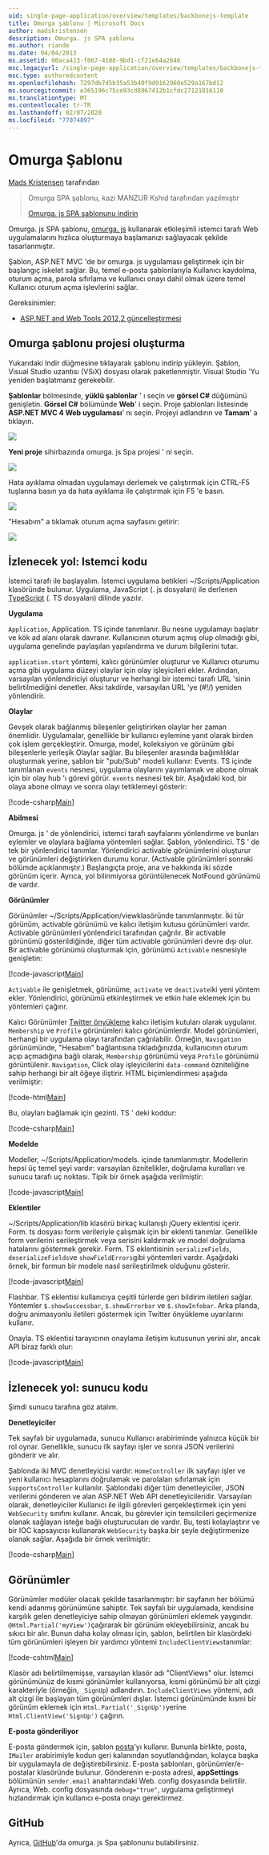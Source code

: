 ```yaml
---
uid: single-page-application/overview/templates/backbonejs-template
title: Omurga şablonu | Microsoft Docs
author: madskristensen
description: Omurga. js SPA şablonu
ms.author: riande
ms.date: 04/04/2013
ms.assetid: 00aca413-f067-4108-9bd1-cf21e64a2646
msc.legacyurl: /single-page-application/overview/templates/backbonejs-template
msc.type: authoredcontent
ms.openlocfilehash: 7297db7d5b35a53b40f9d9162960e529a167bd12
ms.sourcegitcommit: e365196c75ce93cd8967412b1cfdc27121816110
ms.translationtype: MT
ms.contentlocale: tr-TR
ms.lasthandoff: 02/07/2020
ms.locfileid: "77074897"
---
```

# <a name="backbone-template"></a>Omurga Şablonu

[Mads Kristensen](https://github.com/madskristensen) tarafından

> Omurga SPA şablonu, kazi MANZUR Kshıd tarafından yazılmıştır
> 
> [Omurga. js SPA şablonunu indirin](https://go.microsoft.com/fwlink/?LinkId=293631)

Omurga. js SPA şablonu, [omurga. js](http://backbonejs.org/) kullanarak etkileşimli istemci tarafı Web uygulamalarını hızlıca oluşturmaya başlamanızı sağlayacak şekilde tasarlanmıştır.

Şablon, ASP.NET MVC 'de bir omurga. js uygulaması geliştirmek için bir başlangıç iskelet sağlar. Bu, temel e-posta şablonlarıyla Kullanıcı kaydolma, oturum açma, parola sıfırlama ve kullanıcı onayı dahil olmak üzere temel Kullanıcı oturum açma işlevlerini sağlar.

Gereksinimler:

- [ASP.NET and Web Tools 2012,2 güncelleştirmesi](https://go.microsoft.com/fwlink/?LinkId=282650)

## <a name="create-a-backbone-template-project"></a>Omurga şablonu projesi oluşturma

Yukarıdaki Indir düğmesine tıklayarak şablonu indirip yükleyin. Şablon, Visual Studio uzantısı (VSıX) dosyası olarak paketlenmiştir. Visual Studio 'Yu yeniden başlatmanız gerekebilir.

**Şablonlar** bölmesinde, **yüklü şablonlar** ' ı seçin ve **görsel C#**  düğümünü genişletin. **Görsel C#** bölümünde **Web**' i seçin. Proje şablonları listesinde **ASP.NET MVC 4 Web uygulaması**' nı seçin. Projeyi adlandırın ve **Tamam**' a tıklayın.

![](backbonejs-template/_static/image1.png)

**Yeni proje** sihirbazında omurga. js Spa projesi ' ni seçin.

![](backbonejs-template/_static/image2.png)

Hata ayıklama olmadan uygulamayı derlemek ve çalıştırmak için CTRL-F5 tuşlarına basın ya da hata ayıklama ile çalıştırmak için F5 'e basın.

![](backbonejs-template/_static/image3.png)

"Hesabım" a tıklamak oturum açma sayfasını getirir:

![](backbonejs-template/_static/image4.png)

## <a name="walkthrough-client-code"></a>İzlenecek yol: Istemci kodu

İstemci tarafı ile başlayalım. İstemci uygulama betikleri ~/Scripts/Application klasöründe bulunur. Uygulama, JavaScript (. js dosyaları) ile derlenen [TypeScript](http://www.typescriptlang.org/) (. TS dosyaları) dilinde yazılır.

**Uygulama**

`Application`, Application. TS içinde tanımlanır. Bu nesne uygulamayı başlatır ve kök ad alanı olarak davranır. Kullanıcının oturum açmış olup olmadığı gibi, uygulama genelinde paylaşılan yapılandırma ve durum bilgilerini tutar.

`application.start` yöntemi, kalıcı görünümler oluşturur ve Kullanıcı oturumu açma gibi uygulama düzeyi olaylar için olay işleyicileri ekler. Ardından, varsayılan yönlendiriciyi oluşturur ve herhangi bir istemci tarafı URL 'sinin belirtilmediğini denetler. Aksi takdirde, varsayılan URL 'ye (#!/) yeniden yönlendirir.

**Olaylar**

Gevşek olarak bağlanmış bileşenler geliştirirken olaylar her zaman önemlidir. Uygulamalar, genellikle bir kullanıcı eylemine yanıt olarak birden çok işlem gerçekleştirir. Omurga, model, koleksiyon ve görünüm gibi bileşenlerle yerleşik Olaylar sağlar. Bu bileşenler arasında bağımlılıklar oluşturmak yerine, şablon bir "pub/Sub" modeli kullanır: Events. TS içinde tanımlanan `events` nesnesi, uygulama olaylarını yayımlamak ve abone olmak için bir olay hub 'ı görevi görür. `events` nesnesi tek bir. Aşağıdaki kod, bir olaya abone olmayı ve sonra olayı tetiklemeyi gösterir:

[!code-csharp[Main](backbonejs-template/samples/sample1.cs)]

**Abilmesi**

Omurga. js ' de yönlendirici, istemci tarafı sayfalarını yönlendirme ve bunları eylemler ve olaylara bağlama yöntemleri sağlar. Şablon, yönlendirici. TS ' de tek bir yönlendirici tanımlar. Yönlendirici activable görünümlerini oluşturur ve görünümleri değiştirirken durumu korur. (Activable görünümleri sonraki bölümde açıklanmıştır.) Başlangıçta proje, ana ve hakkında iki sözde görünüm içerir. Ayrıca, yol bilinmiyorsa görüntülenecek NotFound görünümü de vardır.

**Görünümler**

Görünümler ~/Scripts/Application/viewklasöründe tanımlanmıştır. İki tür görünüm, activable görünümü ve kalıcı iletişim kutusu görünümleri vardır. Activable görünümleri yönlendirici tarafından çağrılır. Bir activable görünümü gösterildiğinde, diğer tüm activable görünümleri devre dışı olur. Bir activable görünümü oluşturmak için, görünümü `Activable` nesnesiyle genişletin:

[!code-javascript[Main](backbonejs-template/samples/sample2.js)]

`Activable` ile genişletmek, görünüme, `activate` ve `deactivate`iki yeni yöntem ekler. Yönlendirici, görünümü etkinleştirmek ve etkin hale eklemek için bu yöntemleri çağırır.

Kalıcı Görünümler [Twitter önyükleme](https://twitter.github.com/bootstrap/) kalıcı iletişim kutuları olarak uygulanır. `Membership` ve `Profile` görünümleri kalıcı görünümlerdir. Model görünümleri, herhangi bir uygulama olayı tarafından çağrılabilir. Örneğin, `Navigation` görünümünde, "Hesabım" bağlantısına tıkladığınızda, kullanıcının oturum açıp açmadığına bağlı olarak, `Membership` görünümü veya `Profile` görünümü görüntülenir. `Navigation`, Click olay işleyicilerini `data-command` özniteliğine sahip herhangi bir alt öğeye iliştirir. HTML biçimlendirmesi aşağıda verilmiştir:

[!code-html[Main](backbonejs-template/samples/sample3.html)]

Bu, olayları bağlamak için gezinti. TS ' deki koddur:

[!code-csharp[Main](backbonejs-template/samples/sample4.cs)]

**Modelde**

Modeller, ~/Scripts/Application/models. içinde tanımlanmıştır. Modellerin hepsi üç temel şeyi vardır: varsayılan öznitelikler, doğrulama kuralları ve sunucu tarafı uç noktası. Tipik bir örnek aşağıda verilmiştir:

[!code-javascript[Main](backbonejs-template/samples/sample5.js)]

**Eklentiler**

~/Scripts/Application/lib klasörü birkaç kullanışlı jQuery eklentisi içerir. Form. ts dosyası form verileriyle çalışmak için bir eklenti tanımlar. Genellikle form verilerini serileştirmek veya serisini kaldırmak ve model doğrulama hatalarını göstermek gerekir. Form. TS eklentisinin `serializeFields`, `deserializeFields`ve `showFieldErrors`gibi yöntemleri vardır. Aşağıdaki örnek, bir formun bir modele nasıl serileştirilmek olduğunu gösterir.

[!code-javascript[Main](backbonejs-template/samples/sample6.js)]

Flashbar. TS eklentisi kullanıcıya çeşitli türlerde geri bildirim iletileri sağlar. Yöntemler `$.showSuccessbar`, `$.showErrorbar` ve `$.showInfobar`. Arka planda, doğru animasyonlu iletileri göstermek için Twitter önyükleme uyarılarını kullanır.

Onayla. TS eklentisi tarayıcının onaylama iletişim kutusunun yerini alır, ancak API biraz farklı olur:

[!code-javascript[Main](backbonejs-template/samples/sample7.js)]

## <a name="walkthrough-server-code"></a>İzlenecek yol: sunucu kodu

Şimdi sunucu tarafına göz atalım.

**Denetleyiciler**

Tek sayfalı bir uygulamada, sunucu Kullanıcı arabiriminde yalnızca küçük bir rol oynar. Genellikle, sunucu ilk sayfayı işler ve sonra JSON verilerini gönderir ve alır.

Şablonda iki MVC denetleyicisi vardır: `HomeController` ilk sayfayı işler ve yeni kullanıcı hesaplarını doğrulamak ve parolaları sıfırlamak için `SupportsController` kullanılır. Şablondaki diğer tüm denetleyiciler, JSON verilerini gönderen ve alan ASP.NET Web API denetleyicileridir. Varsayılan olarak, denetleyiciler Kullanıcı ile ilgili görevleri gerçekleştirmek için yeni `WebSecurity` sınıfını kullanır. Ancak, bu görevler için temsilcileri geçirmenize olanak sağlayan isteğe bağlı oluşturucuları de vardır. Bu, testi kolaylaştırır ve bir IOC kapsayıcısı kullanarak `WebSecurity` başka bir şeyle değiştirmenize olanak sağlar. Aşağıda bir örnek verilmiştir:

[!code-csharp[Main](backbonejs-template/samples/sample8.cs)]

## <a name="views"></a>Görünümler

Görünümler modüler olacak şekilde tasarlanmıştır: bir sayfanın her bölümü kendi adanmış görünümüne sahiptir. Tek sayfalı bir uygulamada, kendisine karşılık gelen denetleyiciye sahip olmayan görünümleri eklemek yaygındır. `@Html.Partial('myView')`çağırarak bir görünüm ekleyebilirsiniz, ancak bu sıkıcı bir alır. Bunun daha kolay olması için, şablon, belirtilen bir klasördeki tüm görünümleri işleyen bir yardımcı yöntemi `IncludeClientViews`tanımlar:

[!code-cshtml[Main](backbonejs-template/samples/sample9.cshtml)]

Klasör adı belirtilmemişse, varsayılan klasör adı "ClientViews" olur. İstemci görünümünüz de kısmi görünümler kullanıyorsa, kısmi görünümü bir alt çizgi karakteriyle (örneğin, `_SignUp`) adlandırın. `IncludeClientViews` yöntemi, adı alt çizgi ile başlayan tüm görünümleri dışlar. İstemci görünümünde kısmi bir görünüm eklemek için `Html.Partial('_SignUp')`yerine `Html.ClientView('SignUp')` çağırın.

**E-posta gönderiliyor**

E-posta göndermek için, şablon [posta](http://aboutcode.net/postal)'yı kullanır. Bununla birlikte, posta, `IMailer` arabirimiyle kodun geri kalanından soyutlandığından, kolayca başka bir uygulamayla de değiştirebilirsiniz. E-posta şablonları, görünümler/e-postalar klasöründe bulunur. Gönderenin e-posta adresi, **appSettings** bölümünün `sender.email` anahtarındaki Web. config dosyasında belirtilir. Ayrıca, Web. config dosyasında `debug="true"`, uygulama geliştirmeyi hızlandırmak için kullanıcı e-posta onayı gerektirmez.

## <a name="github"></a>GitHub

Ayrıca, [GitHub](https://github.com/kazimanzurrashid/AspNetMvcBackboneJsSpa)'da omurga. js Spa şablonunu bulabilirsiniz.
